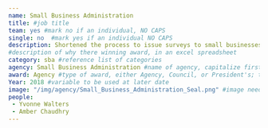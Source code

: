 ```yaml
---
name: Small Business Administration
title: #job title
team: yes #mark no if an individual, NO CAPS
single: no  #mark yes if an individual NO CAPS
description: Shortened the process to issue surveys to small businesses by more than 100 days. Yvonne’s work will provide real-time data to improve service to small businesses and enhance SBA’s efforts to strengthen America’s economy.
#description of why there winning award, in an excel spreadsheet
category: sba #reference list of categories
agency: Small Business Administration #name of agency, capitalize first letter of each name
award: Agency #type of award, either Agency, Council, or President's; this is case sensitive so make sure to match the options listed exactly. This section generates the format of the card
Year: 2018 #variable to be used at later date
image: "/img/agency/Small_Business_Administration_Seal.png" #image needed for Team award (agency seal) and President's award (headshot); leave empty if and individual Agency award
people:
 - Yvonne Walters
 - Amber Chaudhry
---
```

